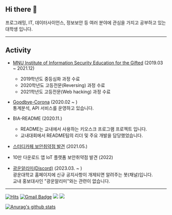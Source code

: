 ## Hi there 👋

프로그래밍, IT, 데이터사이언스, 정보보안 등 여러 분야에 관심을 가지고 공부하고 있는 대학생 입니다.

---

## Activity

- [MNU Institute of Information Security Education for the Gifted](http://secu.mokpo.ac.kr/index.9is?contentUid=4a94e39d5f702dab015f8fa6b7e414b2) (2019.03 ~ 2021.12)
    - 2019학년도 중등심화 과정 수료
    - 2020학년도 고등전문(Reversing) 과정 수료
    - 2021학년도 고등전문(Web hacking) 과정 수료

- [Goodbye-Corona](https://corona-19.kr/) (2020.02 ~ )    
통계분석, API 서비스를 운영하고 있습니다.

- BIA-README (2020.11.)
    - README는 교내에서 사용하는 키오스크 프로그램 프로젝트 입니다.
    - 교내대회에서 README팀의 리더 및 주요 개발을 담당했었습니다.

- [스터디카페 보안취약점 발견](#) (2021.05.)
- 10만 다운로드 앱 IoT 플랫폼 보안취약점 발견 (2022)

- [광운알리미(Discord)](https://discord.gg/FJRyXNTmaZ) (2023.03. ~ )    
광운대학교 홈페이지에 신규 공지사항이 개제되면 알려주는 봇(채널)입니다.     
교내 홍보대사인 "광운알리미"와는 관련이 없습니다.

---


[![Hits](https://hits.seeyoufarm.com/api/count/incr/badge.svg?url=https%3A%2F%2Fgithub.com%2Fdhlife09&count_bg=%2379C83D&title_bg=%23555555&icon=&icon_color=%23E7E7E7&title=hits&edge_flat=false)](https://hits.seeyoufarm.com) [![Gmail Badge](https://img.shields.io/badge/Gmail-d14836?style=flat-square&logo=Gmail&logoColor=white&link=mailto:dhlife09@gmail.com)](mailto:dhlife09@gmail.com) [<img src="https://dcbadge.vercel.app/api/shield/281413478122520577?style=flat-square"/>](https://discord.com/users/281413478122520577)  <a href="https://velog.io/@dhlife09"><img src="https://img.shields.io/badge/d0hyun.park-11B48A?style=flat-square&logo=Vimeo&logoColor=white&link=https://velog.io/@dhlife09"/></a>

[![Anurag's github stats](https://github-readme-stats.vercel.app/api?username=dhlife09)](https://github.com/anuraghazra/github-readme-stats)


<!--
**dhlife09/dhlife09** is a ✨ _special_ ✨ repository because its `README.md` (this file) appears on your GitHub profile.

Here are some ideas to get you started:

- 🔭 I’m currently working on ...
- 🌱 I’m currently learning ...
- 👯 I’m looking to collaborate on ...
- 🤔 I’m looking for help with ...
- 💬 Ask me about ...
- 📫 How to reach me: ...
- 😄 Pronouns: ...
- ⚡ Fun fact: ...
-->

